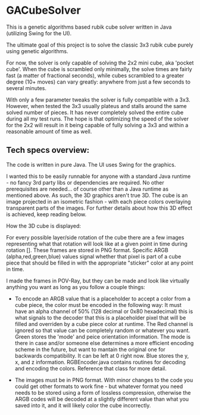 # GACubeSolver

This is a genetic algorithms based rubik cube solver written in Java (utilizing Swing for the UI).

The ultimate goal of this project is to solve the classic 3x3 rubik cube purely using genetic algorithms. 

For now, the solver is only capable of solving the 2x2 mini cube, aka 'pocket cube'. When the cube is scrambled only minimally, the solve times are fairly fast (a matter of fractional seconds), while cubes scrambled to a greater degree (10+ moves) can vary greatly: anywhere from just a few seconds to several minutes.

With only a few parameter tweaks the solver is fully compatible with a 3x3. However, when tested the 3x3 usually plateus and stalls around the same solved number of pieces. It has never completely solved the entire cube during all my test runs. The hope is that optimizing the speed of the solver for the 2x2 will result in it being capable of fully solving a 3x3 and within a reasonable amount of time as well. 

Tech specs overview:
-------------------------------------

The code is written in pure Java. The UI uses Swing for the graphics. 

I wanted this to be easily runnable for anyone with a standard Java runtime - no fancy 3rd party libs or dependencies are required. No other prerequisites are needed... of course other than a Java runtime as mentioned above. As such, the 3D graphics aren't true 3D. The cube is an image projected in an isometric fashion - with each piece colors overlaying transparent parts of the images. For further details about how this 3D effect is achieved, keep reading below.

How the 3D cube is displayed: 

For every possible layer/side rotation of the cube there are a few images representing what that rotation will look like at a given point in time during rotation []. These frames are stored in PNG format. Specific ARGB (alpha,red,green,blue) values signal whether that pixel is part of a cube piece that should be filled in with the appropriate "sticker" color at any point in time. 

I made the frames in POV-Ray, but they can be made and look like virtually anything you want as long as you follow a couple things:

- To encode an ARGB value that is a placeholder to accept a color from a cube piece, the color must be encoded in the following way: It must have an alpha channel of 50% (128 decimal or 0x80 hexadecimal) this is what signals to the decoder that this is a placeholder pixel that will be filled and overriden by a cube piece color at runtime. The Red channel is ignored so that value can be completely random or whatever you want. Green stores the 'mode' and peice orientation information. The mode is there in case and/or someone else determines a more efficient encoding scheme in the future, but want to mantain the original one for backwards compatibility. It can be left at 0 right now. Blue stores the y, x, and z information. RGBEncoder.java contains routines for decoding and encoding the colors. Reference that class for more detail.

- The images must be in PNG format. With minor changes to the code you could get other formats to work fine - but whatever format you need needs to be stored using a form of lossless compression, otherwise the ARGB codes will be decoded at a slightly different value than what you saved into it, and it will likely color the cube incorrectly.

